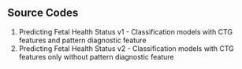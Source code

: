 ## Source Codes
1. Predicting Fetal Health Status v1 - Classification models with CTG features and pattern diagnostic feature
2. Predicting Fetal Health Status v2 - Classification models with CTG features only without pattern diagnostic feature
